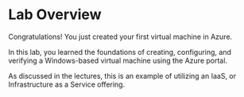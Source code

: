 # Lab Overview

Congratulations!  You just created your first virtual machine in Azure.

In this lab, you learned the foundations of creating, configuring, and verifying a Windows-based virtual machine using the Azure portal.

As discussed in the lectures, this is an example of utilizing an IaaS, or Infrastructure as a Service offering.
